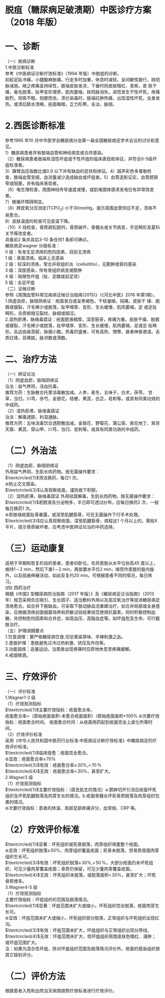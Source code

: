# 脱疽（糖尿病足破溃期）中医诊疗方案 （2018 年版）  
# 一、诊断  
（一）疾病诊断  
1.中医诊断标准  
参考《中医病证诊断疗效标准》（1994 年版）中脱疽的诊断。  
初起足趾冷痛，小腿酸麻胀痛，行走多时加重，休息时减轻，呈间歇性跛行，趺阳脉减弱。继之疼痛呈持续性，肢端皮肤发凉，下垂时则皮肤暗红、青紫，皮 肤干燥，毫毛脱落，趾甲变形增厚，肌肉萎缩，趺阳脉消失。进而发生干性坏死，疼痛剧烈，彻夜不眠，抱膝而坐。溃烂染毒时，肢端红肿热痛，出现湿性坏死，全身发热。或溃后脓水清稀，疮面晦暗，乏力形寒，舌淡，脉弱。  
# 2.西医诊断标准  
参考1995 年10 月中华医学会糖尿病分会第一届全国糖尿病足学术会议的讨论和意见。  
1）糖尿病患者并有肢端血管和神经病变或合并感染。  
（2）糖尿病患者肢端有湿性坏疽或干性坏疽的临床表现和体征，并符合0-5级坏疽标准者。  
3）踝臂血压指数比值0.9 以下并有缺血的症状和体征。4）超声彩色多普勒检查，肢端血管变细，血流量减少造成缺血或坏疽者。5）血管造影证实，血管腔狭窄或阻塞，并有临床表现者。  
（6）电生理检查，周围神经传导速度减慢，或肌电图体感诱发电位有异常改变者。  
7）微循环障碍明显。  
（8）跨皮氧分压测定$(\mathrm{{TCPO}}_{2})$ 小于$30\mathrm{mmHg}$，提示周围血管供应不足，溃疡不易愈合。  
9）皮肤温度的检查可见皮温下降。  
（10）X 线检查，骨质疏松脱钙，骨质破坏，骨髓炎或关节病变，手足畸形及夏科关节等改变者。  
具备前2 条并具后3-10 条任何1 条即可确诊。  
糖尿病足wagner 分级标准：  
0 级：有发生足溃疡的危险因素，目前无溃疡  
1  级：表面溃疡，临床上无感染  
2 级：较深的溃疡，常合并软组织炎（cellultitis），无脓肿或骨的感染  
3  级：深度感染，伴有骨组织病变或脓肿  
4 级：局限性坏疽（趾、足跟或前足背）  
5  级：全足坏疽  
（二）证候诊断  
参照《周围血管科常见疾病证候诊治指南(2015)》（《河北中医》2016 年第1期）。  
1.阴虚血瘀，脉阻阴疡证：疮面发白或呈黑褐色，干枯皱缩，钝痛。皮肤干 燥、脱屑或皲裂，汗毛稀少或脱落，趾甲增厚、变形、生长缓慢，肌肉萎缩，足 或足趾畸形。舌质紫暗见裂纹，脉细或细涩。  
2.湿热瘀滞，脉络毒腐证：疮面脓液稠厚，深至筋骨，疼痛为重。皮肤干燥、脱屑或皲裂，汗毛稀少或脱落，趾甲增厚、变形、生长缓慢，肌肉萎缩，足或足 趾畸形。舌边齿痕苔腻，脉细小数。热毒炽盛者，可有高热、憎寒、甚者神昏谵语。舌质红绛，苔黄腻，脉洪数或滑数。  
# 二、治疗方法  
（一）辨证论治  
（1）阴虚血瘀，脉阻阴疡证  
治法：益气养阴，活血托毒。  
推荐方药：生脉散合托里消毒散加减。人参，麦冬，五味子，白术，茯苓， 甘草，当归，川芎，赤芍，金银花，桔梗，黄芪，白芷，皂刺等。或具有同类功效的中成药。  
（2）湿热瘀滞，脉络毒腐证  
治法：解毒透脓，利湿通脉。  
推荐方药：五味消毒饮合透脓散加减。金银花、野菊花、蒲公英、紫花地丁、紫背天葵、黄芪、穿山甲、川芎、当归、皂刺等。或具有同类功效的中成药。  
# （二）外治法  
（1）阴虚血瘀，脉阻阴疡证  
外用益气养阴，生肌长肉药物。按无菌操作要求：  
$\textcircled{1}$清洁换药，每日1 次。  
$\circledcirc$防止交叉感染。  
$\textcircled{3}$认真观察疮面，谨防痂下积脓。  
（2）湿热瘀滞，脉络毒腐证 外用祛腐解毒，生肌长肉药物。按无菌操作要求：  
$\textcircled{1}$若脓液及分泌物多，半日即可透过纱布，应每日换药2 次，一般每日换药1 次。  
$\circledcirc$若肢端疮面趾骨暴露，或深至肌腱筋骨，可在无菌操作下行手术处理。  
$\textcircled{3}$应认真观察疮面，深至肌腱筋骨，病程达1 个月以上的，需拍X 平片，提示骨质破坏者，应考虑中医辨证论治的中药选择。  
# （三）运动康复  
适用于早期和恢复阶段的患者，患者仰卧位，先将患肢从水平位抬高45 度以上，维持$1\!\sim\!2$ min，然后下垂$1\!\sim\!2$ min，再放置水平位2 min，继而作患肢的旋内旋外，以及屈曲伸展活动，如此反复约$20\ \mathrm{min}$。可根据患者不同的情况，每日练习。  
(四) 西药治疗  
根据《中国2 型糖尿病防治指南（2017 年版）》及《糖尿病足诊治指南》（2013年）规范采用负压吸引、生长因子、适当敷料外用以及高压氧治疗等促进糖尿病足溃疡愈合。如合并下肢缺血，可采取下肢动脉血流重建治疗，如合并局部或全身感染，应根据溃疡创面细菌培养和药敏试验结果规范使用抗菌素，同时积极控制血糖，并控制危险因素和合并症，如高血压、高脂血症等。如坏疽危及生命，可行截肢治疗。  
（五）护理调摄要点  
1.饮食调理：要严格糖尿病饮食,切忌膏粱厚味、辛辣刺激之品。  
2.患肢护理：患肢避免过冷过热刺激、挤压及外伤等。  
3.功能锻炼：适量运动，当患肢出现疼痛时应原地休息至疼痛缓解。  
4.戒烟限酒。  
# 三、疗效评价  
（一）评价标准  
1.Wagner1-2 级  
（1）疗效观测指标  
$\textcircled{1}$主要疗效指标：疮面愈合率。  
疮面愈合率$=$（原始疮面面积-未愈合疮面面积）/原始疮面面积$\times100\%$ $\circledcirc$次要疗效指标：疮面愈合时间。 疮面愈合时间：从疮面用药起到疮面完全上皮化所需时间。  
（2）疗效评价标准  
采用《中华人民共和国中医药行业标准·中医病证诊断疗效标准》中糖尿病足的疗效评价标准。  
$\textcircled{1}$临床痊愈：疮面完全愈合。  
$\circledcirc$显效：疮面愈合率$\geqslant\!70\%$  
$\textcircled{3}$有效：疮面愈合率$\geqslant\!30\%$,$<\!70\,\%$  
$\textcircled{4}$无效：疮面愈合率$<\!30\%$，甚至扩大。  
2.Wagner3 级  
（1）疗效观测指标  
$\textcircled{1}$主要疗效指标：（腐去肌生的情况）a.脓肿切开引流后疮面坏死组织及坏死肌腱脱落及肉芽生长的情况。b.疮面骨髓炎坏死骨质脱落及肉芽组织包裹的情况。  
$\circledcirc$次要疗效指标：患者的体温、局部足部疼痛评分，血常规、CRP 等。  
# （2）疗效评价标准  
$\textcircled{1}$显著：坏死组织或死骨脱落，肉芽组织填塞整个疮面。  
$\circledcirc$显效：坏死组织脱落$\geqslant\!50\%$，肉芽组织覆盖疮面；死骨未脱落，但骨质周围肉芽组织生长可。  
$\textcircled{3}$有效：坏死组织脱落$\geqslant\!30\%$,$<\!50\,\%$，大部分疮面仍未坏死组织，可见少量肉芽覆盖疮面；骨质仍保留，可见少量肉芽覆盖疮面。  
$\textcircled{4}$无效：坏死组织未脱落，或脱落面积$<\!30\%$，甚至扩大；坏死骨质增多。  
3.Wagner4-5 级  
（1）疗效观测指标  
主要疗效指标：坏疽组织的范围及脱落情况。  
$\textcircled{1}$显著：坏疽范围未扩大或缩小，坏死组织完全脱落，疮面肉芽生长可。  
$\circledcirc$显效：坏疽范围未扩大或缩小，坏死组织部分脱落，正常组织与坏死组织出现红沟。  
$\textcircled{3}$有效：坏疽范围未扩大，坏疽组织与正常组织出现分界线。  
$\textcircled{4}$无效：坏疽范围未扩大，但坏疽组织周围皮肤色暗红、漫肿；或坏疽范围扩大。  
注：如果为混合性坏疽，除对坏疽组织范围及脱落情况评价外，疮面的感染组织按其它级别评分。  
# （二）评价方法  
根据患者入院和出院当天病情按照疗效标准进行疗效评价。  
